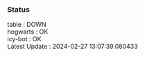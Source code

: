 ### Status


table : DOWN  
hogwarts : OK  
icy-bot : OK  
Latest Update : 2024-02-27 13:07:39.080433
